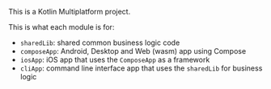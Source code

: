 This is a Kotlin Multiplatform project.

This is what each module is for:

- `sharedLib`: shared common business logic code
- `composeApp`: Android, Desktop and Web (wasm) app using Compose
- `iosApp`: iOS app that uses the `ComposeApp` as a framework
- `cliApp`: command line interface app that uses the `sharedLib` for business logic